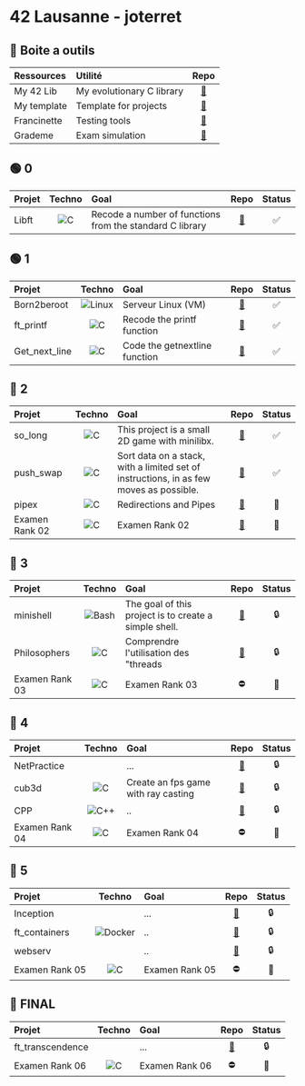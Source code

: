 # 42 Lausanne - joterret

## 🧰 Boite a outils
| Ressources        | Utilité                   | Repo                                                    |
| :---------------  | :------                   |:-----:                                                  |
| My 42 Lib         | My evolutionary C library     |[🔗](https://github.com/Madness807/42Ressources)         |
| My template      | Template for projects |[🔗](https://github.com/Madness807/42_Project_template)  |
| Francinette       | Testing tools            |[🔗](https://github.com/xicodomingues/francinette)       |
| Grademe           | Exam simulation       |[🔗](https://grademe.fr/)                                |


## 🟢 0
| Projet            | Techno                                                                                                     |Goal                                                                                                                                                             | Repo                                                  |Status|
| :---------------  |:---------------:                                                                                           |:-----                                                                                                                                                           |:-----:                                                 |:------:|
| Libft             |<img alt="C" 			        src="https://img.shields.io/badge/-C-A8B9CC?logo=C&logoColor=white"/>             |Recode a number of functions from the standard C library                                                                                                        |[🔗](https://github.com/Madness807/42_libft)           |✅|

## 🟢 1
| **Projet**        | **Techno**                                                                                                |**Goal**                                                                                                                                                         |**Repo**                                               |**Status**|
| :---------------  |:---------------:                                                                                          | :-----                                                                                                                                                          |:-----:                                                |:------:|
| Born2beroot       | <img alt="Linux" 		    src="https://img.shields.io/badge/-Linux-FCC624?logo=Linux&logoColor=white"/>     | Serveur Linux (VM)                                                                                                                                              |[🔗](https://github.com/Madness807/42_Born2beroot)     |✅|
| ft_printf         | <img alt="C" 			      src="https://img.shields.io/badge/-C-A8B9CC?logo=C&logoColor=white"/>             | Recode the printf function                                                                                                                                      |[🔗](https://github.com/Madness807/42_ft_printf)       |✅|
| Get_next_line     | <img alt="C" 			      src="https://img.shields.io/badge/-C-A8B9CC?logo=C&logoColor=white"/>             | Code the getnextline function                                                                                                                                    |[🔗](https://github.com/Madness807/42_get_next_line)   |✅|

## 🔵 2
| Projet            | Techno                                                                                                    |Goal                                                                                                                                                             |Repo                                                   |Status|
| :---------------  |:---------------:                                                                                          | :-----                                                                                                                                                          |:-----:                                                |:------:| 
| so_long           | <img alt="C" 			      src="https://img.shields.io/badge/-C-A8B9CC?logo=C&logoColor=white"/>             |This project is a small 2D game with minilibx.                                                                                                                   |[🔗](https://github.com/Madness807/so_long)            |✅|
| push_swap         | <img alt="C" 			      src="https://img.shields.io/badge/-C-A8B9CC?logo=C&logoColor=white"/>             |Sort data on a stack, with a limited set of instructions, in as few moves as possible.                                                                  |[🔗](https://github.com/Madness807/42_push_swap)       |✅|
| pipex             | <img alt="C" 			      src="https://img.shields.io/badge/-C-A8B9CC?logo=C&logoColor=white"/>             |Redirections and Pipes                                                                                                                                           |[🔗](https://github.com/Madness807/42_pipex)           |🚧|
| Examen Rank 02    | <img alt="C" 			      src="https://img.shields.io/badge/-C-A8B9CC?logo=C&logoColor=white"/>             |Examen Rank 02                                                                                                                                                   |[🔗](https://github.com/Madness807/ExamRank02)                                              |🔲|

## 🔴 3
| Projet            | Techno                                                                                                      |Goal                                                                                                                                                           |Repo                                                    |Status|
| :---------------  |:---------------:                                                                                            |:-----                                                                                                                                                         |:-----:                                                 |:------:| 
| minishell         | <img alt="Bash" 		    src="https://img.shields.io/badge/-C-A8B9CC?logo=C&logoColor=white"/>               |The goal of this project is to create a simple shell.                     |[🔗](https://github.com/Madness807/minishell)           |🔒|
| Philosophers      | <img alt="C" 			      src="https://img.shields.io/badge/-C-A8B9CC?logo=C&logoColor=white"/>               |Comprendre l'utilisation des "threads                                                                                                                          |[🔗](https://github.com/Madness807/Philosophers)        |🔒|
| Examen Rank 03    | <img alt="C" 			      src="https://img.shields.io/badge/-C-A8B9CC?logo=C&logoColor=white"/>               |Examen Rank 03                                                                                                                                                 | ⛔️                                                     |🔲|

## 🔴 4
| Projet            | Techno                                                                                                      |Goal                                                                                                                                                           |Repo                                                    |Status|
| :---------------  |:---------------:                                                                                            |:-----                                                                                                                                                         |:-----:                                                 |:------:| 
| NetPractice       |                                                                                                             |...                                                                                                                                                            | [🔗](https://github.com/Madness807/NetPractice)        |🔒|
| cub3d             | <img alt="C" 			      src="https://img.shields.io/badge/-C-A8B9CC?logo=C&logoColor=white"/>               |Create an fps game with ray casting                                                                                                                                                             | [🔗](https://github.com/Madness807/cub3d)              |🔒|
| CPP               | <img alt="C++" 			    src="https://img.shields.io/badge/-C++-00599C?logo=C++&logoColor=white"/>           |..                                                                                                                                                             | [🔗](https://github.com/Madness807/CPP)                |🔒|
| Examen Rank 04    | <img alt="C" 			      src="https://img.shields.io/badge/-C-A8B9CC?logo=C&logoColor=white"/>               |Examen Rank 04                                                                                                                                                 | ⛔️                                                     |🔲|

## 🔴 5
| Projet            | Techno                                                                                                      |Goal                                                                                                                                                           |Repo                                                    |Status|
| :---------------  |:---------------:                                                                                            |:-----                                                                                                                                                         |:-----:                                                 |:------:| 
| Inception         |                                                                                                             |...                                                                                                                                                            | [🔗](https://github.com/Madness807/Inception)          |🔒|
| ft_containers     | <img alt="Docker" 		  src="https://img.shields.io/badge/-Docker-2496ED?logo=Docker&logoColor=white"/>     |..                                                                                                                                                             | [🔗](https://github.com/Madness807/ft_containers)      |🔒|
| webserv           |                                                                                                             |..                                                                                                                                                             | [🔗](https://github.com/Madness807/webserv)            |🔒|
| Examen Rank 05    | <img alt="C" 			      src="https://img.shields.io/badge/-C-A8B9CC?logo=C&logoColor=white"/>               |Examen Rank 05                                                                                                                                                 | ⛔️                                                     |🔲|

## 🔴 FINAL
| Projet            | Techno                                                                                                      |Goal                                                                                                                                                           |Repo                                                    |Status|
| :---------------  |:---------------:                                                                                            |:-----                                                                                                                                                         |:-----:                                                  |:------:| 
| ft_transcendence  |                                                                                                             |...                                                                                                                                                            |[🔗](https://github.com/Madness807/ft_transcendence)    |🔒|
| Examen Rank 06    | <img alt="C" 			      src="https://img.shields.io/badge/-C-A8B9CC?logo=C&logoColor=white"/>               |Examen Rank 06                                                                                                                                                 | ⛔️                                                     |🔲|
